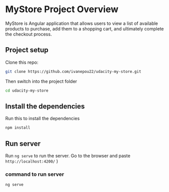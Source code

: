 # MyStore Project Overview

MyStore is Angular application that allows users to view a list of available products to purchase, add them to a shopping cart, and ultimately complete the checkout process.

## Project setup

Clone this repo:

```bash
git clone https://github.com/ivanepou22/udacity-my-store.git
```

Then switch into the project folder
```bash
cd udacity-my-store
```
## Install the dependencies
Run this to install the dependencies
```bash
npm install
```

## Run server

Run `ng serve` to run the server. Go to the browser and paste `http://localhost:4200/` )

### command to run server
```bash
ng serve
```
